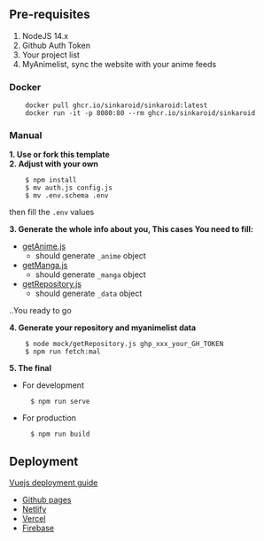 ## Pre-requisites
1. NodeJS 14.x
2. Github Auth Token
3. Your project list
4. MyAnimelist, sync the website with your anime feeds

### Docker
        docker pull ghcr.io/sinkaroid/sinkaroid:latest
        docker run -it -p 8080:80 --rm ghcr.io/sinkaroid/sinkaroid

### Manual
**1. Use or fork this template**  
**2. Adjust with your own**  

        $ npm install
        $ mv auth.js config.js
        $ mv .env.schema .env  
then fill the `.env` values        

**3. Generate the whole info about you, This cases You need to fill:**
- [getAnime.js](/mock/getAnime.js)
  - should generate `_anime` object
- [getManga.js](/mock/getManga.js)
  - should generate `_manga` object
- [getRepository.js](/mock/getRepository.js) 
  - should generate `_data` object

..You ready to go

**4. Generate your repository and myanimelist data**

        $ node mock/getRepository.js ghp_xxx_your_GH_TOKEN
        $ npm run fetch:mal

**5. The final**

- For development

        $ npm run serve

- For production

        $ npm run build

## Deployment
[Vuejs deployment guide](https://cli.vuejs.org/guide/deployment.html)

- [Github pages](https://cli.vuejs.org/guide/deployment.html#github-pages)
- [Netlify](https://cli.vuejs.org/guide/deployment.html#netlify)
- [Vercel](https://cli.vuejs.org/guide/deployment.html#vercel)
- [Firebase](https://cli.vuejs.org/guide/deployment.html#firebase)